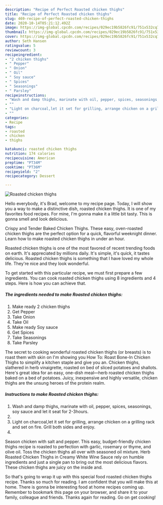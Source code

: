 ```yaml
---
description: "Recipe of Perfect Roasted chicken thighs"
title: "Recipe of Perfect Roasted chicken thighs"
slug: 469-recipe-of-perfect-roasted-chicken-thighs
date: 2020-10-14T05:21:12.492Z
image: https://img-global.cpcdn.com/recipes/029ec19b5826fc91/751x532cq70/roasted-chicken-thighs-recipe-main-photo.jpg
thumbnail: https://img-global.cpcdn.com/recipes/029ec19b5826fc91/751x532cq70/roasted-chicken-thighs-recipe-main-photo.jpg
cover: https://img-global.cpcdn.com/recipes/029ec19b5826fc91/751x532cq70/roasted-chicken-thighs-recipe-main-photo.jpg
author: Seth Hansen
ratingvalue: 5
reviewcount: 3
recipeingredient:
- "2 chicken thighs"
- " Pepper"
- " Onion"
- " Oil"
- " Soy sauce"
- " Spices"
- " Seasonings"
- " Parsley"
recipeinstructions:
- "Wash and damp thighs, marinate with oil, pepper, spices, seasonings, soy sauce and let it seat for 2-3hours."
- ""
- "Light on charcoal,let it set for grilling, arrange chicken on a grilling rack and set on fire. Grill both sides and enjoy."
- ""
categories:
- Recipe
tags:
- roasted
- chicken
- thighs

katakunci: roasted chicken thighs 
nutrition: 174 calories
recipecuisine: American
preptime: "PT34M"
cooktime: "PT36M"
recipeyield: "2"
recipecategory: Dessert

---
```



![Roasted chicken thighs](https://img-global.cpcdn.com/recipes/029ec19b5826fc91/751x532cq70/roasted-chicken-thighs-recipe-main-photo.jpg)

Hello everybody, it's Brad, welcome to my recipe page. Today, I will show you a way to make a distinctive dish, roasted chicken thighs. It is one of my favorites food recipes. For mine, I'm gonna make it a little bit tasty. This is gonna smell and look delicious.

Crispy and Tender Baked Chicken Thighs. These easy, oven-roasted chicken thighs are the perfect option for a quick, flavorful weeknight dinner. Learn how to make roasted chicken thighs in under an hour.

Roasted chicken thighs is one of the most favored of recent trending foods on earth. It's appreciated by millions daily. It's simple, it's quick, it tastes delicious. Roasted chicken thighs is something that I have loved my whole life. They're nice and they look wonderful.


To get started with this particular recipe, we must first prepare a few ingredients. You can cook roasted chicken thighs using 8 ingredients and 4 steps. Here is how you can achieve that.

<!--inarticleads1-->

##### The ingredients needed to make Roasted chicken thighs:

1. Make ready 2 chicken thighs
1. Get  Pepper
1. Take  Onion
1. Take  Oil
1. Make ready  Soy sauce
1. Get  Spices
1. Take  Seasonings
1. Take  Parsley


The secret to cooking wonderful roasted chicken thighs (or breasts) is to roast them with skin on I&#39;m showing you How To: Roast Bone-In Chicken Thighs to simplify a kitchen staple and give you an. Chicken thighs, slathered in herb vinaigrette, roasted on bed of sliced potatoes and shallots. Here&#39;s great idea for an easy, one-dish meal—herb roasted chicken thighs baked on a bed of potatoes. Juicy, inexpensive and highly versatile, chicken thighs are the unsung heroes of the protein realm. 

<!--inarticleads2-->

##### Instructions to make Roasted chicken thighs:

1. Wash and damp thighs, marinate with oil, pepper, spices, seasonings, soy sauce and let it seat for 2-3hours.
1. 
1. Light on charcoal,let it set for grilling, arrange chicken on a grilling rack and set on fire. Grill both sides and enjoy.
1. 


Season chicken with salt and pepper. This easy, budget-friendly chicken thighs recipe is roasted to perfection with garlic, rosemary or thyme, and olive oil. Toss the chicken thighs all over with seasoned oil mixture. Herb Roasted Chicken Thighs in Creamy White Wine Sauce rely on humble ingredients and just a single pan to bring out the most delicious flavors. These chicken thighs are juicy on the inside and. 

So that's going to wrap it up with this special food roasted chicken thighs recipe. Thanks so much for reading. I am confident that you will make this at home. There is gonna be interesting food at home recipes coming up. Remember to bookmark this page on your browser, and share it to your family, colleague and friends. Thanks again for reading. Go on get cooking!
